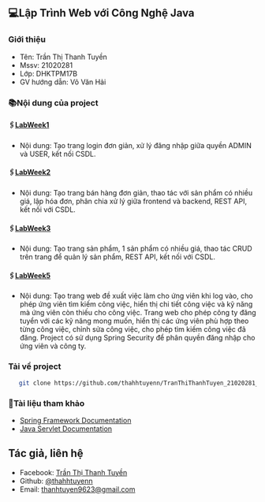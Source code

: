 ## 💻Lập Trình Web với Công Nghệ Java
### Giới thiệu
- Tên: Trần Thị Thanh Tuyền
- Mssv: 21020281
- Lớp: DHKTPM17B
- GV hướng dẫn: Võ Văn Hải
### 📚Nội dung của project
#### 🖇[LabWeek1](https://github.com/thahhtuyenn/TranThiThanhTuyen_21020281_WWW/tree/main/LabWeek1)
- Nội dung: Tạo trang login đơn giản, xử lý đăng nhập giữa quyền ADMIN và USER, kết nối CSDL.
#### 🖇[LabWeek2](https://github.com/thahhtuyenn/TranThiThanhTuyen_21020281_WWW/tree/main/LabWeek2)
- Nội dung: Tạo trang bán hàng đơn giản, thao tác với sản phẩm có nhiều giá, lập hóa đơn, phân chia xử lý giữa frontend và backend, REST API, kết nối với CSDL.
#### 🖇[LabWeek3](https://github.com/thahhtuyenn/TranThiThanhTuyen_21020281_WWW/tree/main/LabWeek03)
- Nội dung: Tạo trang sản phẩm, 1 sản phẩm có nhiều giá, thao tác CRUD trên trang để quản lý sản phẩm, REST API, kết nối với CSDL.
#### 🖇[LabWeek5](https://github.com/thahhtuyenn/TranThiThanhTuyen_21020281_WWW/tree/main/TranThiThanhTuyen_LabWeek5)
- Nội dung: Tạo trang web đề xuất việc làm cho ứng viên khi log vào, cho phép ứng viên tìm kiếm công việc, hiển thị chi tiết công việc và kỹ năng mà ứng viên còn thiếu cho công việc. Trang web cho phép công ty đăng tuyển với các kỹ năng mong muốn, hiển thị các ứng viên phù hợp theo từng công việc, chỉnh sửa công việc, cho phép tìm kiếm công việc đã đăng. Project có sử dụng Spring Security để phân quyền đăng nhập cho ứng viên và công ty.
### Tải về project
```bash
   git clone https://github.com/thahhtuyenn/TranThiThanhTuyen_21020281_WWW.git
```
### 📂Tài liệu tham khảo
- [Spring Framework Documentation](https://spring.io/projects/spring-framework)
- [Java Servlet Documentation](https://docs.oracle.com/javaee/7/tutorial/servlets.htm)

## Tác giả, liên hệ
- Facebook: [Trần Thị Thanh Tuyền](https://www.facebook.com/thahhtuyenn090603)
- Github: [@thahhtuyenn](https://github.com/thahhtuyenn)
- Email: thanhtuyen9623@gmail.com
